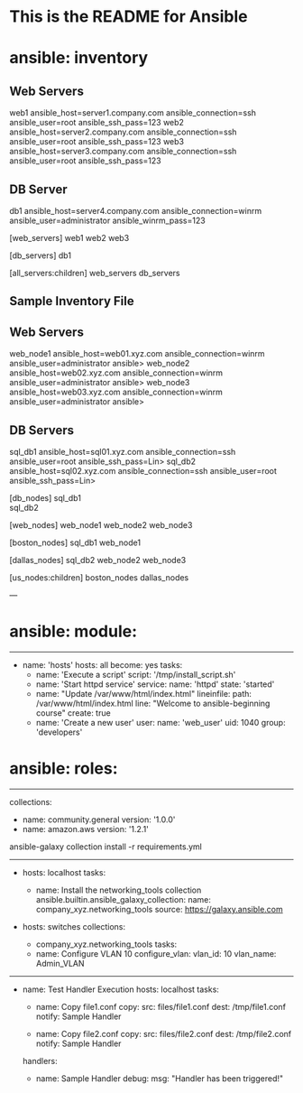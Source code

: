# This is the README for Ansible


# ansible: inventory

## Web Servers
web1 ansible_host=server1.company.com ansible_connection=ssh ansible_user=root ansible_ssh_pass=123
web2 ansible_host=server2.company.com ansible_connection=ssh ansible_user=root ansible_ssh_pass=123
web3 ansible_host=server3.company.com ansible_connection=ssh ansible_user=root ansible_ssh_pass=123


## DB Server
db1 ansible_host=server4.company.com ansible_connection=winrm ansible_user=administrator ansible_winrm_pass=123

[web_servers]
web1
web2
web3

[db_servers]
db1

[all_servers:children]
web_servers
db_servers


## Sample Inventory File

## Web Servers
web_node1 ansible_host=web01.xyz.com ansible_connection=winrm ansible_user=administrator ansible>
web_node2 ansible_host=web02.xyz.com ansible_connection=winrm ansible_user=administrator ansible>
web_node3 ansible_host=web03.xyz.com ansible_connection=winrm ansible_user=administrator ansible>

## DB Servers
sql_db1 ansible_host=sql01.xyz.com ansible_connection=ssh ansible_user=root ansible_ssh_pass=Lin>
sql_db2 ansible_host=sql02.xyz.com ansible_connection=ssh ansible_user=root ansible_ssh_pass=Lin>


[db_nodes]
sql_db1  
sql_db2

[web_nodes]
web_node1
web_node2
web_node3

[boston_nodes]
sql_db1
web_node1

[dallas_nodes]
sql_db2
web_node2
web_node3 

[us_nodes:children]
boston_nodes
dallas_nodes 


—


# ansible: module:


---
- name: 'hosts'
  hosts: all
  become: yes
  tasks:
    - name: 'Execute a script'
      script: '/tmp/install_script.sh'
    - name: 'Start httpd service'
      service:
        name: 'httpd'
        state: 'started'
    - name: "Update /var/www/html/index.html"
      lineinfile:
        path: /var/www/html/index.html
        line: "Welcome to ansible-beginning course"
        create: true
    - name: 'Create a new user'
      user:
        name: 'web_user'
        uid: 1040
        group: 'developers'


# ansible: roles:

---
collections:
  - name: community.general
    version: '1.0.0'
  - name: amazon.aws
    version: '1.2.1'


ansible-galaxy collection install -r requirements.yml



---
- hosts: localhost
  tasks:
    - name: Install the networking_tools collection
      ansible.builtin.ansible_galaxy_collection:
        name: company_xyz.networking_tools
        source: https://galaxy.ansible.com

- hosts: switches
  collections:
    - company_xyz.networking_tools
  tasks:
    - name: Configure VLAN 10
      configure_vlan:
        vlan_id: 10
        vlan_name: Admin_VLAN


---
- name: Test Handler Execution
  hosts: localhost
  tasks:
    - name: Copy file1.conf
      copy:
        src: files/file1.conf
        dest: /tmp/file1.conf
      notify: Sample Handler

    - name: Copy file2.conf
      copy:
        src: files/file2.conf
        dest: /tmp/file2.conf
      notify: Sample Handler

  handlers:
    - name: Sample Handler
      debug:
        msg: "Handler has been triggered!"

